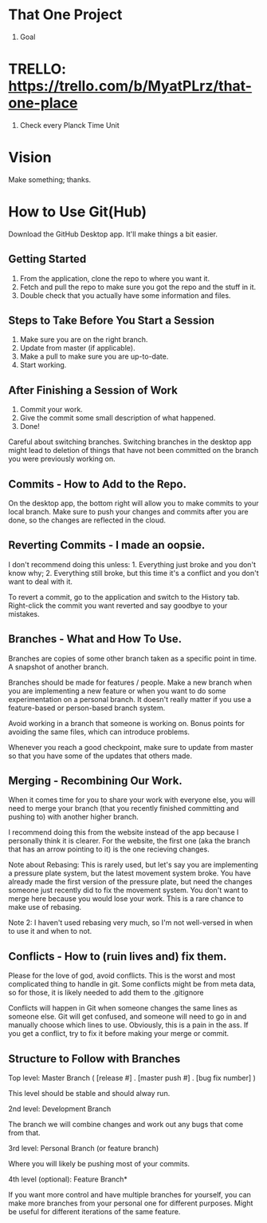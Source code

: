 # That One Project
1. Goal

# TRELLO: https://trello.com/b/MyatPLrz/that-one-place
1. Check every Planck Time Unit

# Vision
Make something; thanks.

# How to Use Git(Hub)
Download the GitHub Desktop app. It'll make things a bit easier.

## Getting Started
1. From the application, clone the repo to where you want it.
2. Fetch and pull the repo to make sure you got the repo and the stuff in it.
3. Double check that you actually have some information and files.

## Steps to Take Before You Start a Session
1. Make sure you are on the right branch.
2. Update from master (if applicable).
3. Make a pull to make sure you are up-to-date.
4. Start working.

## After Finishing a Session of Work
1. Commit your work.
2. Give the commit some small description of what happened.
3. Done!

Careful about switching branches. Switching branches in the desktop app might lead to deletion of things that have not been committed on the branch you were previously working on.

## Commits - How to Add to the Repo.
On the desktop app, the bottom right will allow you to make commits to your local branch.
Make sure to push your changes and commits after you are done, so the changes are reflected in the cloud.

## Reverting Commits - I made an oopsie.
I don't recommend doing this unless: 1. Everything just broke and you don't know why; 2. Everything still broke, but this time it's a conflict and you don't want to deal with it.

To revert a commit, go to the application and switch to the History tab. Right-click the commit you want reverted and say goodbye to your mistakes.

## Branches - What and How To Use.
Branches are copies of some other branch taken as a specific point in time. A snapshot of another branch.

Branches should be made for features / people. Make a new branch when you are implementing a new feature or when you want to do some experimentation on a personal branch. It doesn't really matter if you use a feature-based or person-based branch system.

Avoid working in a branch that someone is working on. Bonus points for avoiding the same files, which can introduce problems.

Whenever you reach a good checkpoint, make sure to update from master so that you have some of the updates that others made.

## Merging - Recombining Our Work.
When it comes time for you to share your work with everyone else, you will need to merge your branch (that you recently finished committing and pushing to) with another higher branch.

I recommend doing this from the website instead of the app because I personally think it is clearer. For the website, the first one (aka the branch that has an arrow pointing to it) is the one recieving changes.

Note about Rebasing: This is rarely used, but let's say you are implementing a pressure plate system, but the latest movement system broke. You have already made the first version of the pressure plate, but need the changes someone just recently did to fix the movement system. You don't want to merge here because you would lose your work. This is a rare chance to make use of rebasing. 

Note 2: I haven't used rebasing very much, so I'm not well-versed in when to use it and when to not.

## Conflicts - How to (ruin lives and) fix them. 
Please for the love of god, avoid conflicts. This is the worst and most complicated thing to handle in git. Some conflicts might be from meta data, so for those, it is likely needed to add them to the .gitignore

Conflicts will happen in Git when someone changes the same lines as someone else. Git will get confused, and someone will need to go in and manually choose which lines to use. Obviously, this is a pain in the ass. If you get a conflict, try to fix it before making your merge or commit.

## Structure to Follow with Branches
Top level: Master Branch ( [release #] . [master push #] . [bug fix number] )

  This level should be stable and should alway run. 
  
2nd level: Development Branch

  The branch we will combine changes and work out any bugs that come from that.
  
3rd level: Personal Branch (or feature branch)

  Where you will likely be pushing most of your commits.
  
4th level (optional): Feature Branch*

  If you want more control and have multiple branches for yourself, you can make more branches from your personal one for different purposes. Might be useful for different iterations of the same feature.
